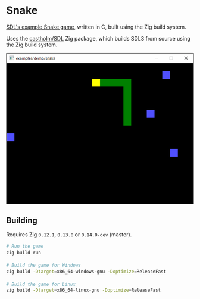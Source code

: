 <!--
SPDX-FileCopyrightText: NONE
SPDX-License-Identifier: CC0-1.0
-->

# Snake

[SDL's example Snake game](https://examples.libsdl.org/SDL3/demo/01-snake/), written in C, built using the Zig build system.

Uses the [castholm/SDL](https://github.com/castholm/SDL) Zig package, which builds SDL3 from source using the Zig build system.

![Preview](preview.gif)

## Building

Requires Zig `0.12.1`, `0.13.0` or `0.14.0-dev` (master).

```sh
# Run the game
zig build run

# Build the game for Windows
zig build -Dtarget=x86_64-windows-gnu -Doptimize=ReleaseFast

# Build the game for Linux
zig build -Dtarget=x86_64-linux-gnu -Doptimize=ReleaseFast
```

